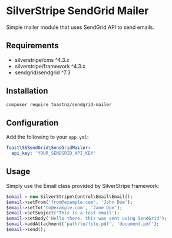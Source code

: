 # SilverStripe SendGrid Mailer 

Simple mailer module that uses SendGrid API to send emails.

## Requirements

* silverstripe/cms ^4.3.x
* silverstripe/framework ^4.3.x
* sendgrid/sendgrid ^7.3

## Installation

```bash
composer require toastnz/sendgrid-mailer
```

## Configuration

Add the following to your `app.yml`:

```yaml
Toast\SSSendGrid\SendGridMailer:
  api_key: 'YOUR_SENDGRID_API_KEY'
```

## Usage

Simply use the Email class provided by SilverStripe framework:

```php
$email = new SilverStripe\Control\Email\Email();
$email->setFrom('from@example.com', 'John Doe');
$email->setTo('to@example.com', 'Jane Doe');
$email->setSubject('This is a test email');
$email->setBody('Hello there, this was sent using SendGrid');
$email->addAttachment('path/to/file.pdf', 'document.pdf');
$email->send();
```
